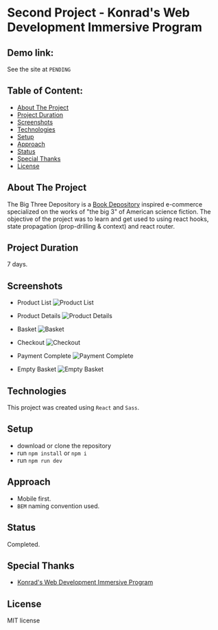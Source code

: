 # Second Project - Konrad's Web Development Immersive Program

## Demo link:
See the site at `PENDING`

## Table of Content:

- [About The Project](#about-the-project)
- [Project Duration](#project-duration)
- [Screenshots](#screenshots)
- [Technologies](#technologies)
- [Setup](#setup)
- [Approach](#approach)
- [Status](#status)
- [Special Thanks](#special-thanks)
- [License](#license)

## About The Project
The Big Three Depository is a [Book Depository](https://www.bookdepository.com/) inspired e-commerce specialized on the works of "the big 3" of American science fiction. The objective of the project was to learn and get used to using react hooks, state propagation (prop-drilling & context) and react router.

## Project Duration
7 days.

## Screenshots

- Product List
![Product List](https://i.imgur.com/59xIeIL.png)

- Product Details
![Product Details](https://i.imgur.com/jqO0eFK.png)

- Basket
![Basket](https://i.imgur.com/FUNSb4e.png)

- Checkout
![Checkout](https://i.imgur.com/ZlbcgV8.png)

- Payment Complete
![Payment Complete](https://i.imgur.com/J21JMd2.png)

- Empty Basket
![Empty Basket](https://i.imgur.com/ZKHBNCk.png)

## Technologies
This project was created using `React` and `Sass`.

## Setup
- download or clone the repository
- run `npm install` or `npm i`
- run `npm run dev`

## Approach
- Mobile first.
- `BEM` naming convention used.

## Status
Completed.

## Special Thanks
- [Konrad's Web Development Immersive Program](https://www.konrad.com/careers/san-jose/web-development-program)

## License
MIT license
